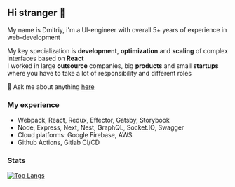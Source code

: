 ## Hi stranger 👋

My name is Dmitriy, i'm a UI-engineer with overall 5+ years of experience in web-development

My key specialization is **development**, **optimization** and **scaling** of complex interfaces based on **React**  
I worked in large **outsource** companies, big **products** and small **startups** where you have to take a lot of responsibility and different roles

💬 Ask me about anything [here](https://t.me/toastyboost)

### My experience

- Webpack, React, Redux, Effector, Gatsby, Storybook
- Node, Express, Next, Nest, GraphQL, Socket.IO, Swagger
- Cloud platforms: Google Firebase, AWS
- Github Actions, Gitlab CI/CD

### Stats

[![Top Langs](https://github-readme-stats.vercel.app/api/top-langs/?username=toastyboost&layout=compact)](https://github.com/anuraghazra/github-readme-stats)
